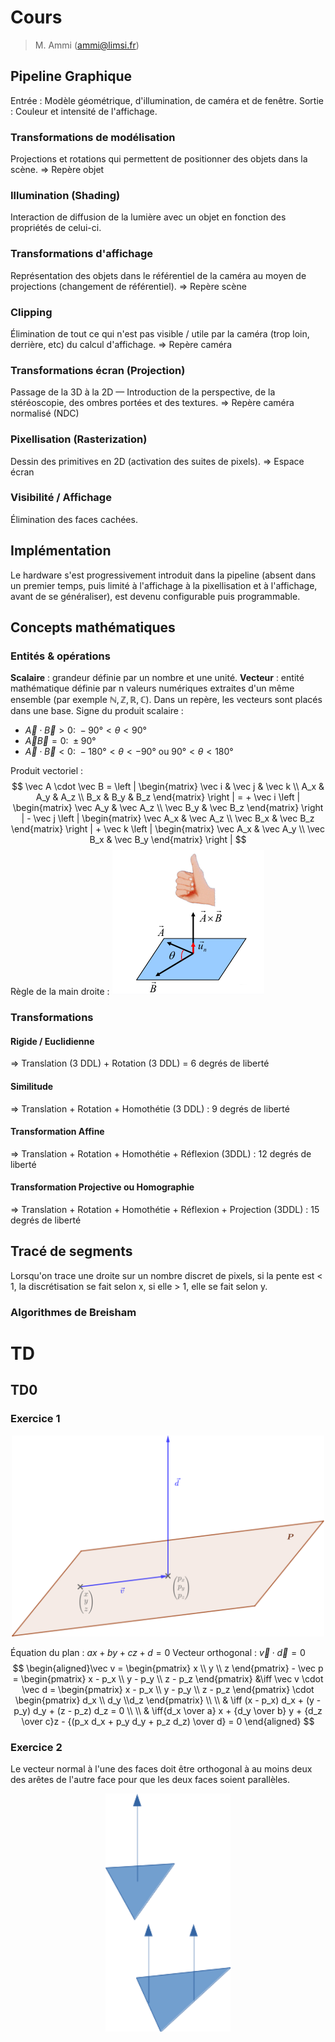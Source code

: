 # Cours

> M. Ammi (ammi@limsi.fr)

## Pipeline Graphique

Entrée : Modèle géométrique, d'illumination, de caméra et de fenêtre.
Sortie : Couleur et intensité de l'affichage.

### Transformations de modélisation

Projections et rotations qui permettent de positionner des objets dans la scène.
⇒ Repère objet

### Illumination (Shading)

Interaction de diffusion de la lumière avec un objet en fonction des propriétés de celui-ci.

### Transformations d'affichage

Représentation des objets dans le référentiel de la caméra au moyen de projections (changement de référentiel).
⇒ Repère scène

### Clipping

Élimination de tout ce qui n'est pas visible / utile par la caméra (trop loin, derrière, etc) du calcul d'affichage.
⇒ Repère caméra

### Transformations écran (Projection)

Passage de la 3D à la 2D — Introduction de la perspective, de la stéréoscopie, des ombres portées et des textures.
⇒ Repère caméra normalisé (NDC)

### Pixellisation (Rasterization)

Dessin des primitives en 2D (activation des suites de pixels).
⇒ Espace écran

### Visibilité / Affichage

Élimination des faces cachées.

## Implémentation

Le hardware s'est progressivement introduit dans la pipeline (absent dans un premier temps, puis limité à l'affichage à la pixellisation et à l'affichage, avant de se généraliser), est devenu configurable puis programmable.

## Concepts mathématiques

### Entités & opérations

**Scalaire** : grandeur définie par un nombre et une unité.
**Vecteur** : entité mathématique définie par n valeurs numériques extraites d'un même ensemble (par exemple $\mathbb N, \mathbb Z, \mathbb R, \mathbb C$).
Dans un repère, les vecteurs sont placés dans une base.
Signe du produit scalaire : 
 - $\vec A \cdot \vec B \gt 0 : \ -90° \lt \theta \lt 90°$
 -  $\vec A  \vec B = 0 : \ \pm 90°$
 - $\vec A \cdot \vec B \lt 0 : \ -180° \lt \theta \lt -90° \text{ ou } 90° \lt \theta \lt 180°$

Produit vectoriel :
$$ \vec A \cdot \vec B = \left |
\begin{matrix}
\vec i & \vec j & \vec k \\
A_x & A_y & A_z \\ 
B_x & B_y & B_z
\end{matrix} \right | = + \vec i \left |
\begin{matrix}
\vec A_y & \vec A_z \\
\vec B_y & \vec B_z
\end{matrix} \right | - \vec j \left | \begin{matrix}
\vec A_x & \vec A_z \\
\vec B_x & \vec B_z
\end{matrix} \right | + \vec k \left |
\begin{matrix}
\vec A_x & \vec A_y \\
\vec B_x & \vec B_y
\end{matrix} \right |
$$
Règle de la main droite :
![](https://raw.githubusercontent.com/LifelongNovember/Cours/master/img/main%20droite.png)
### Transformations

#### Rigide / Euclidienne

⇒ Translation (3 DDL) + Rotation (3 DDL) = 6 degrés de liberté

#### Similitude

⇒ Translation + Rotation + Homothétie (3 DDL) : 9 degrés de liberté

#### Transformation Affine

⇒ Translation + Rotation + Homothétie + Réflexion (3DDL) : 12 degrés de liberté

#### Transformation Projective ou Homographie

⇒ Translation + Rotation + Homothétie + Réflexion + Projection (3DDL) : 15 degrés de liberté

## Tracé de segments

Lorsqu'on trace une droite sur un nombre discret de pixels, si la pente est < 1, la discrétisation se fait selon x, si elle > 1, elle se fait selon y. 

### Algorithmes de Breisham

# TD

## TD0

### Exercice 1
<div align="center"><img src="https://raw.githubusercontent.com/LifelongNovember/Cours/master/img/cg_exo1.png" width=500px /></div>


Équation du plan : $ax + by + cz + d = 0$
Vecteur orthogonal : $\vec v \cdot \vec d = 0$
$$
\begin{aligned}\vec v = \begin{pmatrix} x \\ y \\ z \end{pmatrix} - \vec p = \begin{pmatrix} x - p_x \\ y - p_y \\ z - p_z \end{pmatrix} &\iff
\vec v \cdot \vec d = \begin{pmatrix} x - p_x \\ y - p_y \\ z - p_z \end{pmatrix} \cdot \begin{pmatrix} d_x \\ d_y \\d_z \end{pmatrix} \\ \\
& \iff (x - p_x) d_x + (y - p_y) d_y + (z - p_z) d_z = 0 \\ \\
& \iff{d_x \over a} x + {d_y \over b} y + {d_z \over c}z - {(p_x d_x + p_y d_y + p_z d_z) \over d} = 0
\end{aligned}
$$

### Exercice 2

Le vecteur normal à l'une des faces doit être orthogonal à au moins deux des arêtes de l'autre face pour que les deux faces soient parallèles.

<div align="center"><img src="https://raw.githubusercontent.com/LifelongNovember/Cours/master/img/faces%20triangulaires.png" width=200px/></div>


<!--stackedit_data:
eyJoaXN0b3J5IjpbLTQ1Nzc3MjQ1NywxMjI3OTQyNzcxLC0xMD
cxMzE4OTYxLDExMzg2NjI3MjhdfQ==
-->